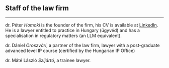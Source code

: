 ##  Staff of the law firm

---

dr. Péter *Homoki* is the founder of the firm, his CV is available at <a href="https://www.linkedin.com/in/homoki" target="_blank">LinkedIn</a>. He is a lawyer entitled to practice in Hungary (ügyvéd) and has a specialisation in regulatory matters (an LLM equivalent).

dr. Dániel *Oroszvári*, a partner of the law firm, lawyer with a post-graduate advanced level IP course (certified by the Hungarian IP Office)

dr. Máté László *Szijártó*, a trainee lawyer.
